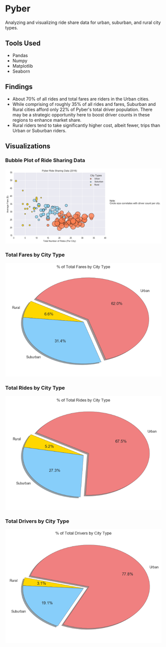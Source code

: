 # Pyber 
Analyzing and visualizing ride share data for urban, suburban, and rural city types.

## Tools Used
* Pandas
* Numpy
* Matplotlib
* Seaborn

## Findings

* About 70% of all rides and total fares are riders in the Urban cities.
* While comprising of roughly 35% of all rides and fares, Suburban and Rural cities afford only 22% of Pyber's total driver population. There may be a strategic opportunity here to boost driver counts in these regions to enhance market share.
* Rural riders tend to take significantly higher cost, albeit fewer, trips than Urban or Suburban riders.

## Visualizations

### Bubble Plot of Ride Sharing Data


![png](1.png)

### Total Fares by City Type

![png](2.png)

### Total Rides by City Type

![png](3.png)

### Total Drivers by City Type


![png](4.png)
